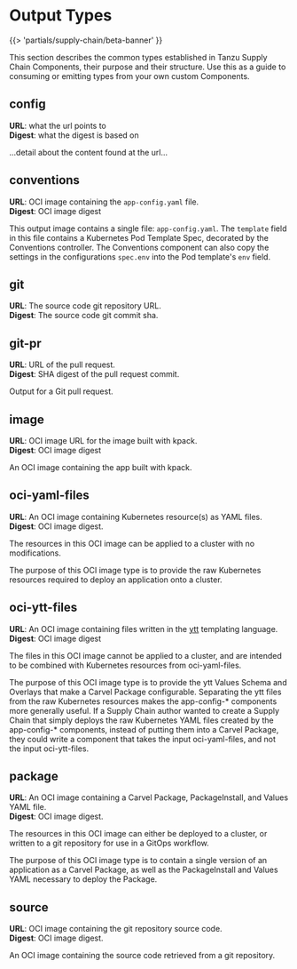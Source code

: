 # Output Types

{{> 'partials/supply-chain/beta-banner' }}

This section describes the common types established in Tanzu Supply Chain Components, their purpose and their
structure. Use this as a guide to consuming or emitting types from your own custom Components.

## config

**URL**: what the url points to<br/>
**Digest**: what the digest is based on <br/>

...detail about the content found at the url...

## conventions

**URL**: OCI image containing the `app-config.yaml` file.<br/>
**Digest**: OCI image digest<br/>

This output image contains a single file: `app-config.yaml`. The `template` field in this file contains a Kubernetes
Pod Template Spec, decorated by the Conventions controller. The Conventions component can also copy the settings in the
configurations `spec.env` into the Pod template's `env` field.

## git

**URL**: The source code git repository URL.</br>
**Digest**: The source code git commit sha.</br>

## git-pr

**URL**: URL of the pull request.</br>
**Digest**: SHA digest of the pull request commit.</br>

Output for a Git pull request.

## image
**URL**: OCI image URL for the image built with kpack.<br/>
**Digest**: OCI image digest<br/>

An OCI image containing the app built with kpack.

## oci-yaml-files

**URL**: An OCI image containing Kubernetes resource(s) as YAML files.</br>
**Digest**: OCI image digest.</br>

The resources in this OCI image can be applied to a cluster with no modifications.

The purpose of this OCI image type is to provide the raw Kubernetes resources required to deploy an application onto a cluster.

## oci-ytt-files

**URL**: An OCI image containing files written in the [ytt](https://carvel.dev/ytt) templating language.</br>
**Digest**: OCI image digest</br>
 
The files in this OCI image cannot be applied to a cluster, and are intended to be combined with Kubernetes resources from oci-yaml-files.

The purpose of this OCI image type is to provide the ytt Values Schema and Overlays that make a Carvel Package configurable.
Separating the ytt files from the raw Kubernetes resources makes the app-config-* components more generally useful.
If a Supply Chain author wanted to create a Supply Chain that simply deploys the raw Kubernetes YAML files created by the app-config-* components, instead of putting them into a Carvel Package, they could write a component that takes the input oci-yaml-files, and not the input oci-ytt-files.

## package
 
**URL**: An OCI image containing a Carvel Package, PackageInstall, and Values YAML file.</br>
**Digest**: OCI image digest.</br>

The resources in this OCI image can either be deployed to a cluster, or written to a git repository for use in a GitOps workflow.

The purpose of this OCI image type is to contain a single version of an application as a Carvel Package, as well as the PackageInstall and Values YAML necessary to deploy the Package.

## source

**URL**: OCI image containing the git repository source code.</br>
**Digest**: OCI image digest.</br>

An OCI image containing the source code retrieved from a git repository.
